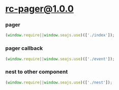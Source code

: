 # rc-pager@1.0.0


### pager

<link rel="stylesheet" href="https://maxcdn.bootstrapcdn.com/bootstrap/3.3.1/css/bootstrap.min.css">

<div id="p1"></div>

```js
(window.require||window.seajs.use)(['./index']);
```

### pager callback

<div id="p2"></div>

```js
(window.require||window.seajs.use)(['./event']);

```

### nest to other component

<div id="p3"></div>

```js
(window.require||window.seajs.use)(['./nest']);

```